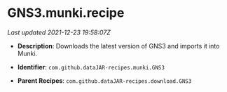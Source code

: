 # GNS3.munki.recipe

_Last updated 2021-12-23 19:58:07Z_

- **Description**: Downloads the latest version of GNS3 and imports it into Munki.

- **Identifier**: `com.github.dataJAR-recipes.munki.GNS3`

- **Parent Recipes**: `com.github.dataJAR-recipes.download.GNS3`